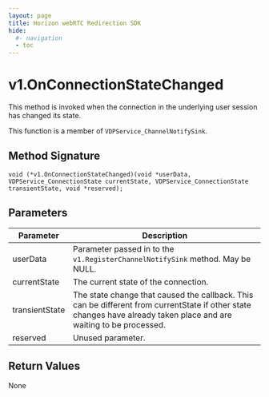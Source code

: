 ```yaml
---
layout: page
title: Horizon webRTC Redirection SDK
hide:
  #- navigation
  - toc
---
```

# v1.OnConnectionStateChanged

This method is invoked when the connection in the underlying user session has changed its state.

This function is a member of `VDPService_ChannelNotifySink`.

## Method Signature
```
void (*v1.OnConnectionStateChanged)(void *userData, VDPService_ConnectionState currentState, VDPService_ConnectionState transientState, void *reserved); 
```

## Parameters

| Parameter | Description |
| --------- | ----------- |
| userData | Parameter passed in to the `v1.RegisterChannelNotifySink` method. May be NULL. |
| currentState | The current state of the connection.|
| transientState | The state change that caused the callback. This can be different from currentState if other state changes have already taken place and are waiting to be processed. |
| reserved | Unused parameter. |

## Return Values

None

